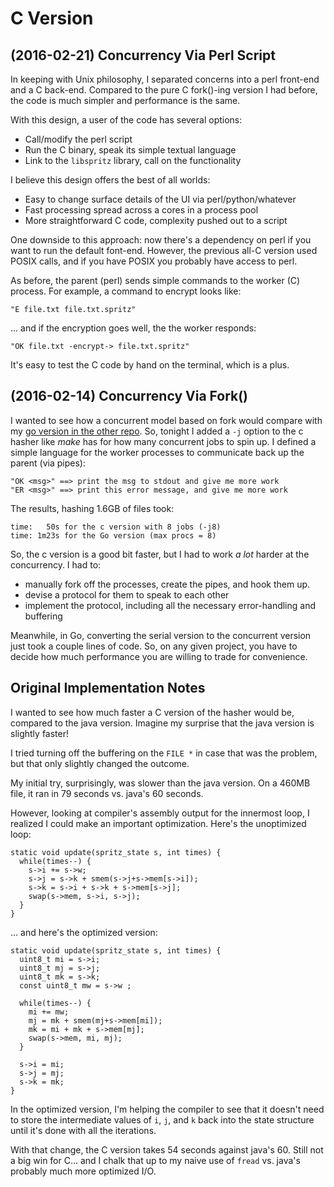 # C Version

## (2016-02-21) Concurrency Via Perl Script

In keeping with Unix philosophy, I separated concerns into a 
perl front-end and a C back-end. Compared to the pure C fork()-ing
version I had before, the code is much simpler and performance 
is the same.

With this design, a user of the code has several options:

  * Call/modify the perl script
  * Run the C binary, speak its simple textual language
  * Link to the `libspritz` library, call on the functionality

I believe this design offers the best of all worlds:

  * Easy to change surface details of the UI via perl/python/whatever
  * Fast processing spread across a cores in a process pool
  * More straightforward C code, complexity pushed out to a script 

One downside to this approach: now there's a dependency on perl if you want 
to run the default font-end. However, the previous all-C version used
POSIX calls, and if you have POSIX you probably have access to perl. 

As before, the parent (perl) sends simple commands to the worker (C) process. For
example, a command to encrypt looks like:

    "E file.txt file.txt.spritz"

... and if the encryption goes well, the the worker responds:

    "OK file.txt -encrypt-> file.txt.spritz"

It's easy to test the C code by hand on the terminal, which is a plus.


## (2016-02-14) Concurrency Via Fork()

I wanted to see how a concurrent model based on fork would compare
with my [go version in the other repo](https://github.com/waywardcode/spritz_go).
So, tonight I added a `-j` option to the c hasher like _make_ has for 
how many concurrent jobs to spin up.  I defined a simple
language for the worker processes to communicate back up the parent (via pipes):

    "OK <msg>" ==> print the msg to stdout and give me more work 
    "ER <msg>" ==> print this error message, and give me more work

The results, hashing 1.6GB of files took:

    time:   50s for the c version with 8 jobs (-j8)
    time: 1m23s for the Go version (max procs = 8)

So, the c version is a good bit faster, but I had to work _a lot_ harder at the
concurrency.  I had to:

  * manually fork off the processes, create the pipes, and hook them up.
  * devise a protocol for them to speak to each other
  * implement the protocol, including all the necessary error-handling
    and buffering

Meanwhile, in Go, converting the serial version to the concurrent version just took a couple
lines of code. So, on any given project, you have to decide how much performance you are 
willing to trade for convenience. 

## Original Implementation Notes

I wanted to see how much faster a C version of the hasher would
be, compared to the java version.  Imagine my surprise that the
java version is slightly faster!

I tried turning off the buffering on the `FILE *` in case
that was the problem, but that only slightly changed the
outcome.

My initial try, surprisingly, was slower than the java version.
On a 460MB file, it ran in 79 seconds vs. java's 60 seconds.

However, looking at compiler's assembly output for the innermost loop,
I realized I could make an important optimization.  Here's the 
unoptimized loop:

```
static void update(spritz_state s, int times) {
  while(times--) {
    s->i += s->w;
    s->j = s->k + smem(s->j+s->mem[s->i]);
    s->k = s->i + s->k + s->mem[s->j];
    swap(s->mem, s->i, s->j);
  }
}
```

... and here's the optimized version:

```
static void update(spritz_state s, int times) {
  uint8_t mi = s->i;
  uint8_t mj = s->j;
  uint8_t mk = s->k;
  const uint8_t mw = s->w ;
  
  while(times--) {
    mi += mw;
    mj = mk + smem(mj+s->mem[mi]);
    mk = mi + mk + s->mem[mj];
    swap(s->mem, mi, mj);
  }
 
  s->i = mi;
  s->j = mj;
  s->k = mk;
}
```

In the optimized version, I'm helping the compiler to see that it
doesn't need to store the intermediate values of `i`, `j`, and `k`
back into the state structure until it's done with all the iterations.

With that change, the C version takes 54 seconds against java's 60. Still
not a big win for C... and I chalk that up to my naive use of `fread`
vs. java's probably much more optimized I/O.  

